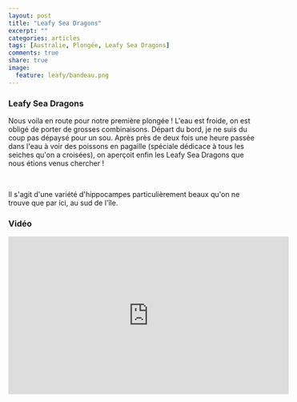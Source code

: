 ```yaml
---
layout: post
title: "Leafy Sea Dragons"
excerpt: ""
categories: articles
tags: [Australie, Plongée, Leafy Sea Dragons]
comments: true
share: true
image:
  feature: leafy/bandeau.png
---
```


### Leafy Sea Dragons

Nous voila en route pour notre première plongée ! L'eau est froide, on est obligé de porter de grosses combinaisons.
Départ du bord, je ne suis du coup pas dépaysé pour un sou. Après près de deux fois une heure passée dans l'eau à voir des poissons en pagaille (spéciale dédicace à tous les seiches qu'on a croisées), on aperçoit enfin les Leafy Sea Dragons que nous étions venus chercher !

<figure class="half">
	<a href="{{site.url}}/images/leafy/leafy.jpg"><img src="{{site.url}}/images/leafy/leafy.jpg" alt=""></a>
	<a href="{{site.url}}/images/leafy/leafy2.jpg"><img src="{{site.url}}/images/leafy/leafy2.jpg" alt=""></a>
	<a href="{{site.url}}/images/leafy/leafy3.jpg"><img src="{{site.url}}/images/leafy/leafy3.jpg" alt=""></a>
	<a href="{{site.url}}/images/leafy/leafy4.jpg"><img src="{{site.url}}/images/leafy/leafy4.jpg" alt=""></a>
</figure>

Il s'agit d'une variété d'hippocampes particulièrement beaux qu'on ne trouve que par ici, au sud de l'île.

### Vidéo

<iframe width="560" height="315" src="https://www.youtube.com/embed/vfbfwSKxL4s" frameborder="0" allowfullscreen></iframe>
